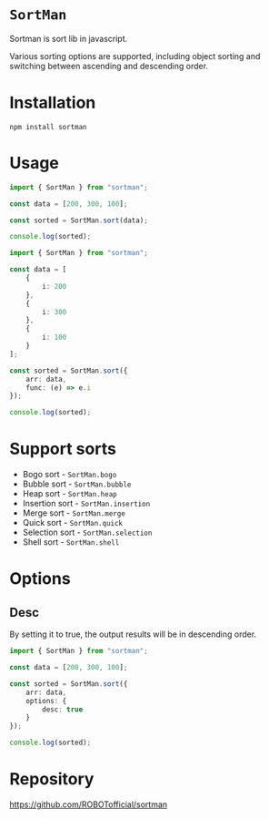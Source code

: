 # `SortMan`

Sortman is sort lib in javascript.

Various sorting options are supported, including object sorting and switching between ascending and descending order.

# Installation

```console
npm install sortman
```

# Usage

```ts
import { SortMan } from "sortman";

const data = [200, 300, 100];

const sorted = SortMan.sort(data);

console.log(sorted);
```

```ts
import { SortMan } from "sortman";

const data = [
	{
		i: 200
	},
	{
		i: 300
	},
	{
		i: 100
	}
];

const sorted = SortMan.sort({
	arr: data,
	func: (e) => e.i
});

console.log(sorted);
```

# Support sorts

- Bogo sort - `SortMan.bogo`
- Bubble sort - `SortMan.bubble`
- Heap sort - `SortMan.heap`
- Insertion sort - `SortMan.insertion`
- Merge sort - `SortMan.merge`
- Quick sort - `SortMan.quick`
- Selection sort - `SortMan.selection`
- Shell sort - `SortMan.shell`

# Options

## Desc

By setting it to true, the output results will be in descending order.

```ts
import { SortMan } from "sortman";

const data = [200, 300, 100];

const sorted = SortMan.sort({
	arr: data,
	options: {
		desc: true
	}
});

console.log(sorted);
```

# Repository

https://github.com/ROBOTofficial/sortman
